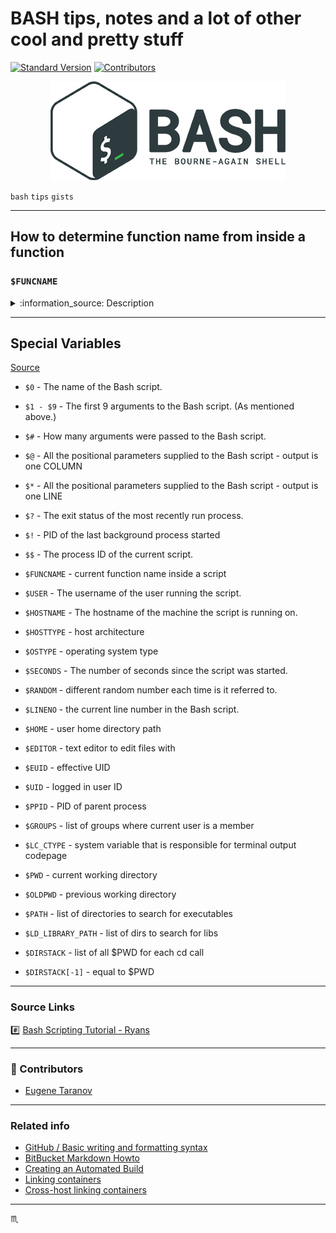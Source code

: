 # BASH tips, notes and a lot of other cool and pretty stuff #

[![Standard Version](https://img.shields.io/badge/release-standard%20version-brightgreen.svg?style=plastic)](https://github.com/conventional-changelog/standard-version)
[![Contributors](https://img.shields.io/github/contributors/Voodoo-Crew/coolage.svg)](https://github.com/Voodoo-Crew/coolage/graphs/contributors)

<p align="center">
  <img src="../assets/img/bash-logo-web.png" alt="Bash Logo" />
</p>

`bash` `tips` `gists`

---

## How to determine function name from inside a function  ##

### `$FUNCNAME` ###

<details>
<summary>:information_source: Description</summary>

  An array variable containing the names of all shell functions currently in the execution call stack.
The element with index 0 is the name of any currently-executing shell function.
The bottom-most element (the one with the highest index) is "main".
This variable exists only when a shell function is executing.
Assignments to `FUNCNAME` have no effect and return an error status.
If `FUNCNAME` is unset, it loses its special properties, even if it is subsequently reset.

  This variable can be used with `BASH_LINENO` and `BASH_SOURCE`.
Each element of `FUNCNAME` has corresponding elements in `BASH_LINENO` and `BASH_SOURCE`
to describe the call stack. For instance, `${FUNCNAME[$i]}` was called from
file `${BASH_SOURCE[$i+1]}` at line number `${BASH_LINENO[$i]}`.
The caller builtin displays the current call stack using this information.
</details>

---

## Special Variables ##

[Source](https://ryanstutorials.net/bash-scripting-tutorial/bash-variables.php)

- `$0` - The name of the Bash script.
- `$1 - $9` - The first 9 arguments to the Bash script. (As mentioned above.)
- `$#` - How many arguments were passed to the Bash script.
- `$@` - All the positional parameters supplied to the Bash script - output is one COLUMN
- `$*` - All the positional parameters supplied to the Bash script - output is one LINE
- `$?` - The exit status of the most recently run process.
- `$!` - PID of the last background process started
- `$$` - The process ID of the current script.

- `$FUNCNAME` - current function name inside a script
- `$USER` - The username of the user running the script.
- `$HOSTNAME` - The hostname of the machine the script is running on.
- `$HOSTTYPE` - host architecture
- `$OSTYPE` - operating system type
- `$SECONDS` - The number of seconds since the script was started.
- `$RANDOM` - different random number each time is it referred to.
- `$LINENO` - the current line number in the Bash script.
- `$HOME` - user home directory path

- `$EDITOR` - text editor to edit files with
- `$EUID` - effective UID
- `$UID` - logged in user ID
- `$PPID` - PID of parent process
- `$GROUPS` - list of groups where current user is a member
- `$LC_CTYPE` - system variable that is responsible for terminal output codepage
- `$PWD` - current working directory
- `$OLDPWD` - previous working directory
- `$PATH` - list of directories to search for executables
- `$LD_LIBRARY_PATH` - list of dirs to search for libs
- `$DIRSTACK` - list of all $PWD for each cd call
- `$DIRSTACK[-1]` - equal to $PWD

---

### Source Links ###

:hash: [Bash Scripting Tutorial - Ryans](https://ryanstutorials.net/bash-scripting-tutorial)

---

### :clap: Contributors ###

- [Eugene Taranov](https://github.com/eugenetaranov)

---

### Related info ###

 - [GitHub / Basic writing and formatting syntax](https://help.github.com/articles/basic-writing-and-formatting-syntax/)
 - [BitBucket Markdown Howto](https://bitbucket.org/tutorials/markdowndemo)
 - [Creating an Automated Build](https://docs.docker.com/docker-hub/builds/)
 - [Linking containers](https://docs.docker.com/engine/userguide/networking/default_network/dockerlinks.md)
 - [Cross-host linking containers](https://docs.docker.com/engine/admin/ambassador_pattern_linking.md)

---

:scorpius:
